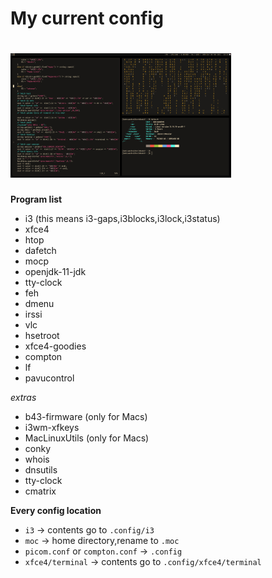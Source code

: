 # My current config

# <img src="https://raw.githubusercontent.com/datcuandrei/current-config/main/config.png" width=70% height=70% />

<b>Program list</b>
 - i3 (this means i3-gaps,i3blocks,i3lock,i3status)
 - xfce4
 - htop
 - dafetch
 - mocp
 - openjdk-11-jdk
 - tty-clock
 - feh
 - dmenu
 - irssi
 - vlc
 - hsetroot
 - xfce4-goodies
 - compton
 - lf
 - pavucontrol
 
<i>extras</i>
 - b43-firmware (only for Macs)
 - i3wm-xfkeys
 - MacLinuxUtils (only for Macs)
 - conky
 - whois
 - dnsutils
 - tty-clock
 - cmatrix
 

<b>Every config location</b>

- `i3` -> contents go to `.config/i3`
- `moc` -> home directory,rename to `.moc`
- `picom.conf` or `compton.conf` -> `.config`
- `xfce4/terminal` -> contents go to `.config/xfce4/terminal`
